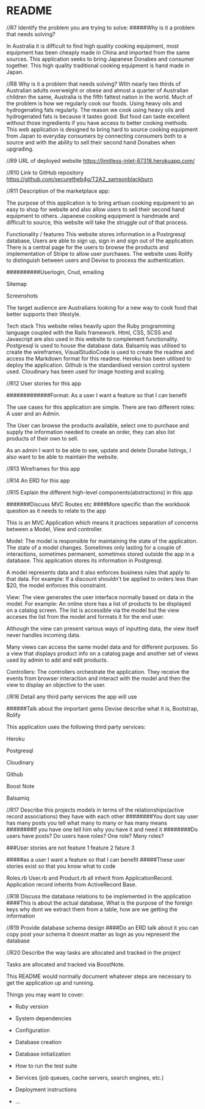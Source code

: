 # README

//R7 Identify the problem you are trying to solve:
#####Why is it a problem that needs solving?

In Australia it is difficult to find high quality cooking equipment, most equipment has been cheaply made in China and imported from the same sources. This application seeks to bring Japanese Donabes and consumer together. This high quality traditional cooking equipment is hand made in Japan.

//R8 Why is it a problem that needs solving?
WIth nearly two thirds of Australian adults overweight or obese and almost a quarter of Australian children the same, Australia is the fifth fattest nation in the world. Much of the problem is how we regularly cook our foods. Using heavy oils and hydrogenating fats regularly. The reason we cook using heavy oils and hydrogenated fats is because it tastes good. But food can taste excellent without those ingredients if you have access to better cooking methods. This web application is designed to bring hard to source cooking equipment from Japan to everyday consumers by connecting consumers both to a source and with the ability to sell their second hand Donabes when upgrading.

//R9 URL of deployed website
https://limitless-inlet-87318.herokuapp.com/

//R10 Link to GitHub repository
https://github.com/securetheb4g/T2A2_samsonblackburn

//R11 Description of the marketplace app:

The purpose of this application is to bring artisan cooking equipment to an easy to shop for website and also allow users to sell their second hand equipment to others. Japanese cooking equipment is handmade and difficult to source, this website will take the struggle out of that process.

Functionality / features
This website stores information in a Postrgresql database, Users are able to sign up, sign in and sign out of the application. There is a central page for the users to browse the products and implementation of Stripe to allow user purchases. The website uses Rolify to distinguish between users and Devise to process the authentication.

##########Userlogin, Crud, emailing

Sitemap

Screenshots

The target audience are Australians looking for a new way to cook food that better supports their lifestyle.

Tech stack
This website relies heavily upon the Ruby programming language coupled with the Rails framework. 
Html, CSS, SCSS and Javascript are also used in this website to complement functionality.
Postgresql is used to house the database data. Balsamiq was utilised to create the wireframes, VisualStudioCode is used to create the readme and access the Markdown format for this readme. 
Heroku has been utilised to deploy the application. Github is the standardised version control system used. 
Cloudinary has been used for image hosting and scaling.

//R12 User stories for this app

#############Format: As a user I want a feature so that I can benefit

The use cases for this application are simple. 
There are two different roles: A user and an Admin. 

The User can browse the products available, select one to purchase and supply the information needed to create an order, they can also list products of their own to sell.

As an admin I want to be able to see, update and delete Donabe listings, I also want to be able to maintain the website.

//R13 Wireframes for this app

//R14 An ERD for this app

//R15 Explain the different high-level components(abstractions) in this app

#######Discuss MVC Routes etc ####More specific than the workbook question as it needs to relate to the app

This is an MVC Application which means it practices separation of concerns between a Model, View and controller. 

Model: The model is responsible for maintaining the state of the application. The state of a model changes. Sometimes only lasting for a couple of interactions, sometimes permanent, sometimes stored outside the app in a database. This application stores its information in Postgresql.

A model represents data and it also enforces business rules that apply to that data. For example: If a discount shouldn't be applied to orders less than $20, the model enforces this constraint. 

View: The view generates the user interface normally based on data in the model. 
For example: An online store has a list of products to be displayed on a catalog screen. The list is accessible via the model but the view acceses the list from the model and formats it for the end user. 

Although the view can present various ways of inputting data, the view itself never handles incoming data.

Many views can access the same model data and for different purposes. 
So a view that displays product info on a catalog page and another set of views used by admin to add and edit products.

Controllers: The controllers orchestrate the application. They receive the events from browser interaction and interact with the model and then the view to display an objective to the user.


//R16 Detail any third party services the app will use

######Talk about the important gems Devise describe what it is, Bootstrap, Rolify

This application uses the following third party services:

Heroku

Postgresql

Cloudinary

Github

Boost Note

Balsamiq

//R17 Describe this projects models in terms of the relationships(active record associations) they have with each other
########You dont say user has many posts you tell what many to many or has many means
########If you have one tell him why you have it and need it
########Do users have posts? Do users have roles?  One role? Many roles?

###User stories are not feature 1 feature 2 fature 3

#####as a user I want a feature so that I can benefit
#####These user stories exist so that you know what to code

Roles.rb User.rb and Product.rb all inherit from ApplicationRecord. 
Application record inherits from ActiveRecord Base.

//R18 Discuss the database relations to be implemented in the application
####This is about the actual database, What is the purpose of the foreign keys why dont we extract them from a table, how are we getting the information

//R19 Provide database schema design
####Do an ERD talk about it you can copy post your schema it doesnt matter as logn as you represent the database

//R20 Describe the way tasks are allocated and tracked in the project

Tasks are allocated and tracked via BoostNote.

This README would normally document whatever steps are necessary to get the
application up and running.

Things you may want to cover:

* Ruby version

* System dependencies

* Configuration

* Database creation

* Database initialization

* How to run the test suite

* Services (job queues, cache servers, search engines, etc.)

* Deployment instructions

* ...

